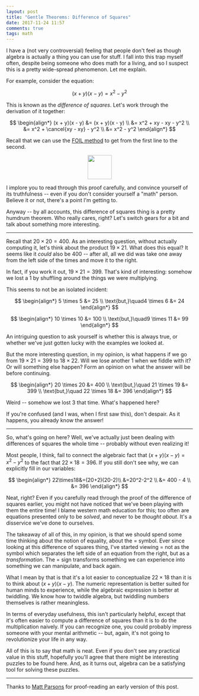 ```yaml
---
layout: post
title: "Gentle Theorems: Difference of Squares"
date: 2017-11-24 11:57
comments: true
tags: math
---
```


I have a (not very controversial) feeling that people don't feel as though
algebra is actually a thing you can use for stuff. I fall into this trap myself
often, despite being someone who does math for a living, and so I suspect this
is a pretty wide-spread phenomenon. Let me explain.

For example, consider the equation:

$$
(x + y)(x - y) = x^2 - y^2
$$

This is known as the *difference of squares*. Let's work through the derivation
of it together:

$$
\begin{align*}
(x + y)(x - y) &= (x + y)(x - y) \\
&= x^2 + xy - xy - y^2 \\
&= x^2 + \cancel{xy - xy} - y^2 \\
&= x^2 - y^2
\end{align*}
$$

Recall that we can use the [FOIL method][foil] to get from the first line to the
second.

[foil]: https://en.wikipedia.org/wiki/FOIL_method

<p style="text-align: center">
<img src="/images/foil.png" height="65" />
</p>

I implore you to read through this proof carefully, and convince yourself of its
truthfulness -- even if you don't consider yourself a "math" person. Believe it
or not, there's a point I'm getting to.

Anyway -- by all accounts, this difference of squares thing is a pretty humdrum
theorem. Who really cares, right?  Let's switch gears for a bit and talk about
something more interesting.

---

Recall that $20 \times 20 = 400$. As an interesting question, without actually
computing it, let's think about the product $19 \times 21$. What does this
equal? It seems like it *could* also be $400$ -- after all, all we did was take
one away from the left side of the times and move it to the right.

In fact, if you work it out, $19 \times 21 = 399$. That's kind of interesting:
somehow we lost a $1$ by shuffling around the things we were multiplying.

This seems to not be an isolated incident:

$$
\begin{align*}
5 \times 5 &= 25 \\
\text{but,}\quad4 \times 6 &= 24
\end{align*}
$$

$$
\begin{align*}
10 \times 10 &= 100 \\
\text{but,}\quad9 \times 11 &= 99
\end{align*}
$$

An intriguing question to ask yourself is whether this is always true, or
whether we've just gotten lucky with the examples we looked at.

But the more interesting question, in my opinion, is what happens if we go from
$19 \times 21 = 399$  to $18\times22$. Will we lose another $1$ when we fiddle
with it? Or will something else happen? Form an opinion on what the answer will
be before continuing.

$$
\begin{align*}
20 \times 20 &= 400 \\
\text{but,}\quad 21 \times 19 &= 399 \\
\text{but,}\quad 22 \times 18 &= 396
\end{align*}
$$

Weird -- somehow we lost $3$ that time. What's happened here?

If you're confused (and I was, when I first saw this), don't despair. As it
happens, you already know the answer!

---

So, what's going on here? Well, we've actually just been dealing with
differences of squares the whole time -- probably without even realizing it!

Most people, I think, fail to connect the algebraic fact that
$(x+y)(x-y)=x^2-y^2$ to the fact that $22\times18=396$. If you still don't see
why, we can explicitly fill in our variables:

$$
\begin{align*}
22\times18&=(20+2)(20-2)\\
&=20^2-2^2 \\
&= 400 - 4 \\
&= 396
\end{align*}
$$

Neat, right? Even if you carefully read through the proof of the difference of
squares earlier, you might not have noticed that we've been playing with them
the entire time! I blame western math education for this; too often are
equations presented only to be *solved*, and never to be *thought about*. It's a
disservice we've done to ourselves.

The takeaway of all of this, in my opinion, is that we should spend some time
thinking about the notion of equality, about the $=$ symbol. Ever since looking
at this difference of squares thing, I've started viewing $=$ not as the symbol
which separates the left side of an equation from the right, but as a
*transformation*. The $=$ sign transforms something we can experience into
something we can manipulate, and back again.

What I mean by that is that it's a lot easier to conceptualize $22\times18$ than
it is to think about $(x+y)(x-y)$. The numeric representation is better suited
for human minds to experience, while the algebraic expression is better at
twiddling. We know how to twiddle algebra, but twiddling numbers themselves is
rather meaningless.

In terms of everyday usefulness, this isn't particularly helpful, except that
it's often easier to compute a difference of squares than it is to do the
multiplication naively. If you can recognize one, you could probably impress
someone with your mental arithmetic -- but, again, it's not going to
revolutionize your life in any way.

All of this is to say that math is neat. Even if you don't see any practical
value in this stuff, hopefully you'll agree that there might be interesting
puzzles to be found here. And, as it turns out, algebra can be a satisfying tool
for solving these puzzles.

---

Thanks to [Matt Parsons](http://parsonsmatt.org) for proof-reading an early
version of this post.

